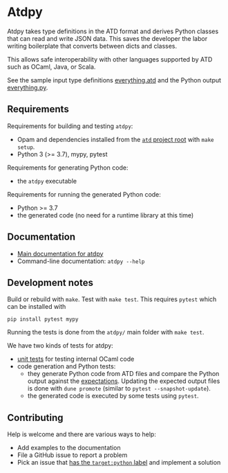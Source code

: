 Atdpy
==

Atdpy takes type definitions in the ATD format and derives Python
classes that can read and write JSON data. This saves the developer the
labor writing boilerplate that converts between dicts and classes.

This allows safe interoperability with other languages supported by
ATD such as OCaml, Java, or Scala.

See the sample input type definitions
[everything.atd](test/atd-input/everything.atd) and
the Python output [everything.py](test/python-expected/everything.py).

Requirements
--

Requirements for building and testing `atdpy`:
* Opam and dependencies installed from the [`atd` project root](..)
  with `make setup`.
* Python 3 (>= 3.7), mypy, pytest

Requirements for generating Python code:
* the `atdpy` executable

Requirements for running the generated Python code:
* Python >= 3.7
* the generated code (no need for a runtime library at this time)

Documentation
--

* [Main documentation for
  atdpy](https://atd.readthedocs.io/en/latest/atdpy.html)
* Command-line documentation: `atdpy --help`

Development notes
--

Build or rebuild with `make`. Test with `make test`. This requires
`pytest` which can be installed with

```
pip install pytest mypy
```

Running the tests is done from the `atdpy/` main folder with `make
test`.

We have two kinds of tests for atdpy:
* [unit tests](src/test) for testing internal OCaml code
* code generation and Python tests:
  * they generate Python code from ATD files and compare the Python output
    against the [expectations](python-expected).
    Updating the expected output files is done with `dune promote`
    (similar to `pytest --snapshot-update`).
  * the generated code is executed by some tests using `pytest`.

Contributing
--

Help is welcome and there are various ways to help:
* Add examples to the documentation
* File a GitHub issue to report a problem
* Pick an issue that [has the `target:python`
  label](https://github.com/ahrefs/atd/issues?q=is%3Aissue+is%3Aopen+label%3Atarget%3Apython)
  and implement a solution
